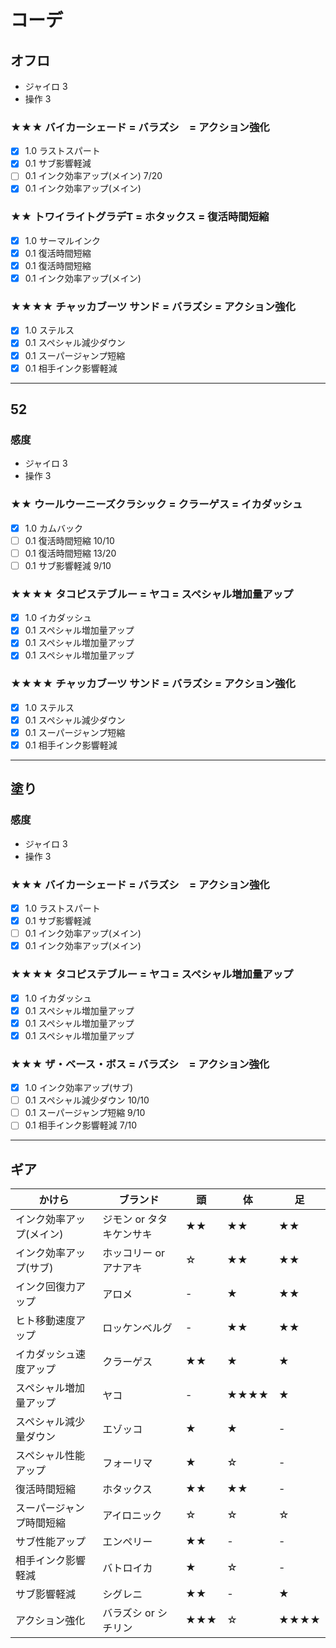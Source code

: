 # コーデ
## オフロ
* ジャイロ 3
* 操作 3
### ★★★ バイカーシェード = バラズシ　= アクション強化	
- [x] 1.0 ラストスパート
- [x] 0.1 サブ影響軽減
- [ ] 0.1 インク効率アップ(メイン) 7/20
- [x] 0.1 インク効率アップ(メイン)
### ★★ トワイライトグラデT = ホタックス = 復活時間短縮
- [x] 1.0 サーマルインク
- [x] 0.1 復活時間短縮
- [x] 0.1 復活時間短縮
- [x] 0.1 インク効率アップ(メイン)
### ★★★★ チャッカブーツ サンド = バラズシ = アクション強化	
- [x] 1.0 ステルス
- [x] 0.1 スペシャル減少ダウン
- [x] 0.1 スーパージャンプ短縮
- [x] 0.1 相手インク影響軽減
---
## 52
### 感度
* ジャイロ 3
* 操作 3
### ★★ ウールウーニーズクラシック = クラーゲス = イカダッシュ
- [x] 1.0 カムバック
- [ ] 0.1 復活時間短縮 10/10
- [ ] 0.1 復活時間短縮 13/20
- [ ] 0.1 サブ影響軽減 9/10
### ★★★★ タコピステブルー = ヤコ = スペシャル増加量アップ
- [X] 1.0 イカダッシュ
- [x] 0.1 スペシャル増加量アップ
- [x] 0.1 スペシャル増加量アップ
- [x] 0.1 スペシャル増加量アップ
### ★★★★ チャッカブーツ サンド = バラズシ = アクション強化	
- [x] 1.0 ステルス
- [x] 0.1 スペシャル減少ダウン
- [x] 0.1 スーパージャンプ短縮
- [x] 0.1 相手インク影響軽減
---
## 塗り
### 感度
* ジャイロ 3
* 操作 3
### ★★★ バイカーシェード = バラズシ　= アクション強化	
- [x] 1.0 ラストスパート
- [x] 0.1 サブ影響軽減
- [ ] 0.1 インク効率アップ(メイン)
- [x] 0.1 インク効率アップ(メイン)
### ★★★★ タコピステブルー = ヤコ = スペシャル増加量アップ
- [X] 1.0 イカダッシュ
- [x] 0.1 スペシャル増加量アップ
- [x] 0.1 スペシャル増加量アップ
- [x] 0.1 スペシャル増加量アップ
### ★★★ ザ・ベース・ボス = バラズシ　= アクション強化	
- [x] 1.0 インク効率アップ(サブ)
- [ ] 0.1 スペシャル減少ダウン 10/10
- [ ] 0.1 スーパージャンプ短縮 9/10
- [ ] 0.1 相手インク影響軽減 7/10
---
## ギア
|かけら|ブランド|頭|体|足|
|-|-|-|-|-|
|インク効率アップ(メイン)|ジモン or タタキケンサキ|★★|★★|★★|
|インク効率アップ(サブ)|ホッコリー or アナアキ|☆|★★|★★|
|インク回復力アップ|アロメ|-|★|★★|
|ヒト移動速度アップ|ロッケンベルグ|-|★★|★★|
|イカダッシュ速度アップ|クラーゲス|★★|★|★|
|スペシャル増加量アップ|ヤコ|-|★★★★|★|
|スペシャル減少量ダウン|エゾッコ|★|★|-|
|スペシャル性能アップ|フォーリマ|★|☆|-|
|復活時間短縮|ホタックス|★★|★★|-|
|スーパージャンプ時間短縮|アイロニック|☆|☆|☆|
|サブ性能アップ|エンペリー|★★|-|-|
|相手インク影響軽減|バトロイカ|★|☆|-|
|サブ影響軽減|シグレニ|★★|-|★|
|アクション強化|バラズシ or シチリン|★★★|☆|★★★★|